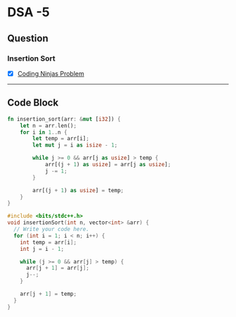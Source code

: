 # DSA -5

## Question

### Insertion Sort

- [x] [Coding Ninjas Problem](https://www.naukri.com/code360/problems/insertion-sort_3155179)

---

## Code Block

```rust
fn insertion_sort(arr: &mut [i32]) {
    let n = arr.len();
    for i in 1..n {
        let temp = arr[i];
        let mut j = i as isize - 1;

        while j >= 0 && arr[j as usize] > temp {
            arr[(j + 1) as usize] = arr[j as usize];
            j -= 1;
        }

        arr[(j + 1) as usize] = temp;
    }
}
```

```c++
#include <bits/stdc++.h>
void insertionSort(int n, vector<int> &arr) {
  // Write your code here.
  for (int i = 1; i < n; i++) {
    int temp = arr[i];
    int j = i - 1;

    while (j >= 0 && arr[j] > temp) {
      arr[j + 1] = arr[j];
      j--;
    }

    arr[j + 1] = temp;
  }
}
```

<!-- ## Code Image

![alt text](image.png) -->
